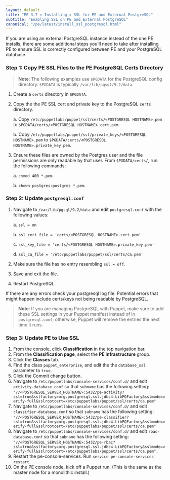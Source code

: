 ```yaml
---
layout: default
title: "PE 3.7 » Installing » SSL for PE and External PostgreSQL"
subtitle: "Enabling SSL on PE and External PostgreSQL"
canonical: "/pe/latest/install_ssl_postgresql.html"
---
```



If you are using an external PostgreSQL instance instead of the one PE installs, there are some additional steps you'll need to take after installing PE to ensure SSL is correctly configured between PE and your PostgreSQL database.

### Step 1: Copy PE SSL Files to the PE PostgreSQL Certs Directory

>**Note**: The following examples use `$PGDATA` for the PostgreSQL config directory. `$PGDATA` is typically `/var/lib/pgsql/9.2/data`.

1. Create a `certs` directory in `$PGDATA`.
2. Copy the the PE SSL cert and private key to the PostgreSQL `certs` directory.

   a. Copy `/etc/puppetlabs/puppet/ssl/certs/<POSTGRESQL HOSTNAME>.pem` to `$PGDATA/certs/<POSTGRESQL HOSTNAME>.cert.pem`.

   b. Copy `/etc/puppetlabs/puppet/ssl/private_keys/<POSTGRESQL HOSTNAME>.pem` to `$PGDATA/certs/<POSTGRESQL HOSTNAME>.private_key.pem`.

3. Ensure these files are owned by the Postgres user and the file permissions are only readable by that user. From `$PGDATA/certs/`, run the following commands:

   a. `chmod 400 *.pem`.

   b. `chown postgres:postgres *.pem`.


### Step 2: Update `postgresql.conf`

1. Navigate to `/var/lib/pgsql/9.2/data` and edit `postgresql.conf` with the following values:

   a. `ssl = on`

   b. `ssl_cert_file = 'certs/<POSTGRESQL HOSTNAME>.cert.pem'`

   c. `ssl_key_file = 'certs/<POSTGRESQL HOSTNAME>.private_key.pem'`

   d. `ssl_ca_file = '/etc/puppetlabs/puppet/ssl/certs/ca.pem'`

2. Make sure the file has no entry resembling `ssl = off`.
3. Save and exit the file.
4. Restart PostgreSQL.

If there are any errors check your postgresql log file. Potential errors that might happen include certs/keys not being readable by PostgreSQL.

>**Note**: If you are managing PostgreSQL with Puppet, make sure to add these SSL settings in your Puppet manifest instead of in `postgresql.conf`; otherwise, Puppet will remove the entries the next time it runs.

### Step 3: Update PE to Use SSL

1. From the console, click __Classification__ in the top navigation bar.
2. From the __Classification page__, select the __PE Infrastructure__ group.
3. Click the __Classes__ tab.
3. Find the class `puppet_enterprise`, and edit the the `database_ssl` parameter to `true`.
4. Click the Commit change button.
5. Navigate to `/etc/puppetlabs/console-services/conf.d/` and edit `activity-database.conf` so that `subname` has the following setting: `"//<POSTGRESQL_SERVER_HOSTNAME>:5432/pe-activity?ssl=true&sslfactory=org.postgresql.ssl.jdbc4.LibPQFactory&sslmode=verify-full&sslrootcert=/etc/puppetlabs/puppet/ssl/certs/ca.pem"`
6. Navigate to `/etc/puppetlabs/console-services/conf.d/` and edit `classifier-database.conf` so that `subname` has the following setting: `"//<POSTGRESQL_SERVER_HOSTNAME>:5432/pe-classifier?ssl=true&sslfactory=org.postgresql.ssl.jdbc4.LibPQFactory&sslmode=verify-full&sslrootcert=/etc/puppetlabs/puppet/ssl/certs/ca.pem"`
7. Navigate to `/etc/puppetlabs/console-services/conf.d/` and edit `rbac-database.conf` so that `subname` has the following setting: `"//<POSTGRESQL_SERVER_HOSTNAME>:5432/pe-rbac?ssl=true&sslfactory=org.postgresql.ssl.jdbc4.LibPQFactory&sslmode=verify-full&sslrootcert=/etc/puppetlabs/puppet/ssl/certs/ca.pem",`
8. Restart the pe-console-services. Run `service pe-console-services restart`.
9. On the PE console node, kick off a Puppet run. (This is the same as the master node for a monolithic install.)
